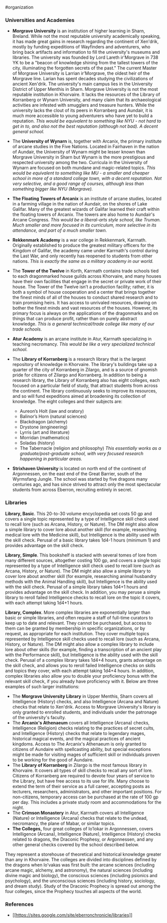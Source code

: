  #organization

### Universities and Academies

* **Morgrave University** is an institution of higher learning in Sharn, Breland. While not the most reputable university academically speaking, it has made great gains in research regarding the continent of Xen'drik, mostly by funding expeditions of Wayfinders and adventurers, who bring back artifacts and information to fill the university's museums and libraries. The university was founded by Lord Lareth ir'Morgrave in 738 YK to be a "beacon of knowledge shining from the tallest towers of the city, illuminating the forgotten secrets of the past." The current Master of Morgrave University is Larrian ir'Morgrave, the oldest heir of the Morgrave line. Larian has spent decades studying the civilizations of ancient Xen'drik. The university's main campus lies in the University District of Upper Menthis in Sharn. Morgrave University is not the most reputable institution in Khorvaire. It lacks the resources of the Library of Korranberg or Wynarn University, and many claim that its archaeological activities are infested with smugglers and treasure hunters. While the university lacks the clout of its peers in Korranberg and Aundair, it is much more accessible to young adventurers who have yet to build a reputation.
  *This would be equivalent to something like NYU - not hard to get in to, and also not the best reputation (although not bad). A decent general school.*

* The **University of Wynarn** is, together with Arcanix, the primary institute of arcane studies in the Five Nations. Located in Fairhaven in the nation of Aundair, the University of Wynarn might be lesser known than Morgrave University in Sharn but Wynarn is the more prestigious and respected university among the two. Curricula in the University of Wynarn are focused on both mundane and magic-related topics.
  *This would be equivalent to something like MU - a smaller and cheaper school in more of a standard college town, with a decent reputation. Not very selective, and a good range of courses, although less than something bigger like NYU (Morgrave).*

- **The Floating Towers of Arcanix** is an institute of arcane studies, located in a farming village in the nation of Aundair, on the shores of Lake Galifar. Many of the greatest wizards of Galifar learned their craft within the floating towers of Arcanix. The towers are also home to Aundair's Arcane Congress.
  *This would be a liberal-arts style school, like Truman. Much smaller and more focused in its curriculum, more selective in its attendance, and part of a much smaller town.*

- **Rekkenmark Academy** is a war college in Rekkenmark, Karrnath. Originally established to produce the greatest military officers for the Kingdom of Galifar, the academy came under Karrnath's control during the Last War, and only recently has reopened to students from other nations.
  *This is exactly the same as a military academy in our world.*

- The **Tower of the Twelve** in Korth, Karrnath contains trade schools tied to each dragonmarked house guilds across Khorvaire, and many houses have their own facilities that engage in the secret or private work of their house. The Tower of the Twelve isn’t a production facility; rather, it is both a symbol of house cooperation and a center that brings together the finest minds of all of the houses to conduct shared research and to train promising heirs. It has access to unrivaled resources, drawing on bother the finest minds and vast resources of the houses. However, its primary focus is always on the applications of the dragonmarks and on things that can produce profit, rather than on purely abstract knowledge.
  *This is a general technical/trade college like many of our trade schools.*
  
- **Atur Academy** is an arcane institute in Atur, Karrnath specializing in teaching necromancy.
  *This would be like a very specialized technical school.*
  
- The **Library of Korranberg** is a research library that is the largest repository of knowledge in Khorvaire. The library's buildings take up a quarter of the city of Korranberg in Zilargo, and is a source of gnomish pride for citizens of Zilargo and Korranberg. In addition to being a research library, the Library of Korranberg also has eight colleges, each focused on a particular field of study, that attract students from across the continent. The library continuously seeks to improve its resources, and so will fund expeditions aimed at broadening its collection of knowledge.
  The eight colleges and their subjects are:
    - Aureon’s Holt (law and oratory)
    - Balinor’s Horn (natural sciences)
    - Blackdragon (alchemy)
    - Drystone (engineering)
    - Lyrris (art and literature)
    - Morridan (mathematics)
    - Soladas (history)
    - The Tabernacle (religion and philosophy)
*This essentially works as a graduate/post-graduate school, with very focused research happening in particular areas.*

- **Strixhaven University** is located on north end of the continent of Argonnessen, on the east end of the Great Barrier, south of the Wyrmsfang Jungle. The school was started by five dragons many centuries ago, and has since strived to attract only the most spectacular students from across Eberron, recruiting entirely in secret.

### Libraries

**Library, Basic**. This 20-to-30 volume encyclopedia set costs 50 gp and covers a single topic represented by a type of Intelligence skill check used to recall lore (such as Arcana, History, or Nature). The DM might also allow a simple library to cover lore about another skill (for example, researching medical lore with the Medicine skill), but Intelligence is the ability used with the skill check.
Perusal of a basic library takes 1d4-1 hours (minimum 1) and provides advantage on the skill check.

**Library, Simple**. This bookshelf is stacked with several tomes of lore from many different sources, altogether costing 100 gp, and covers a single topic represented by a type of Intelligence skill check used to recall lore (such as Arcana, History, or Nature). The DM might also allow a simple library to cover lore about another skill (for example, researching animal husbandry methods with the Animal Handling skill), but Intelligence is the ability used with the skill check.
Perusal of a simple library takes 1d4+1 hours and provides advantage on the skill check. In addition, you may peruse a simple library to reroll failed Intelligence checks to recall lore on the topic it covers, with each attempt taking 1d4+1 hours.

**Library, Complex**. More complex libraries are exponentially larger than basic or simple libraries, and often require a staff of full-time curators to keep up to date and relevant. They cannot be purchased, but access to them can be granted by membership in specific organizations, or by request, as appropriate for each institution. They cover multiple topics represented by Intelligence skill checks used to recall lore (such as Arcana, History, or Nature). The DM might also allow a complex library to include lore about other skills (for example, finding a transcription of an ancient play with the Performance skill), but Intelligence is the ability used with the skill check.
Perusal of a complex library takes 1d4+4 hours, grants advantage on the skill check, and allows you to reroll failed Intelligence checks on skills and topics they cover, with each attempt taking 1d4+4 hours. In addition, complex libraries also allow you to double your proficiency bonus with the relevant skill check, if you already have proficiency with it.
Below are three examples of such larger institutions:

- The **Morgrave University Library** in Upper Menthis, Sharn covers all Intelligence (History) checks, and also Intelligence (Arcana and Nature) checks that relate to Xen'drik. Access to Morgrave University's library is only granted to enrolled students, and individuals under the patronage of the university's faculty.
- The **Arcanix's Athenaeum** covers all Intelligence (Arcana) checks, Intelligence (Religion) checks relating to the practices of secret cults, and Intelligence (History) checks that relate to legendary mages, historical magical events, and the magical practices of ancient kingdoms. Access to The Arcanix's Athenaeum is only granted to citizens of Aundaire with spellcasting ability, but special exceptions might be made for visiting mages of sufficient skill or individuals proven to be working for the good of Aundaire.
- The **Library of Korranberg** in Zilargo is the most famous library in Khorvaire. It covers all types of skill checks to recall any sort of lore. Citizens of Korranberg are required to devote four years of service to the Library, but have free access to its use for life. Many choose to extend the term of their service as a full career, accepting posts as lecturers, researchers, administrators, and other important positions. For non-citizens, temporary access can be purchased at the rate of 100 gp per day. This includes a private study room and accommodations for the night.
- The **Crimson Monastery** in Atur, Karrnath covers all Intelligence (Nature) or Intelligence (Arcana) checks that relate to the undead, necromancy, the plane of Mabar, or similar topics.
- **The Colleges,** four great colleges of Io’lokar in Argonnessen, covers Intelligence (Arcana), Intelligence (Nature), Intelligence (History) checks related to dragons, the Draconic Prophesy, or Argonnessen, and any other general checks covered by the school described below.

They represent a storehouse of theoretical and historical knowledge greater than any in Khorvaire. The colleges are divided into disciplines defined by the dragons when Io’vakas was first built: the arcane sciences (including arcane magic, alchemy, and astronomy), the natural sciences (including divine magic and biology), the conscious sciences (including psionics and psychology), and the unconscious sciences (including history, sociology, and dream study). Study of the Draconic Prophecy is spread out among the four colleges, since the Prophecy touches all aspects of the world.

### References

* [[https://sites.google.com/site/eberronchronicle/libraries]]
